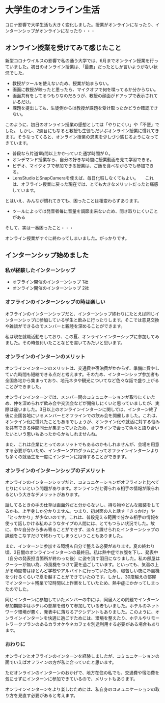 # 大学生のオンライン生活

コロナ影響で大学生活も大きく変化しました。授業がオンラインになったり、インターンシップがオンラインになったり・・・

## オンライン授業を受けてみて感じたこと

新型コロナウイルスの影響で私の通う大学では、6月までオンライン授業を行っていました。初日のオンライン授業は、「最悪」だったとしか言いようがない状況でした。

* 教授がツールを使えないため、授業が始まらない。
* 画面に教授が映ったと思ったら、マイクオフで何を喋ってるか分からない。
* 画面共有をしてるつもりなのだろうが、教授の顔面がドアップで表示されているだけ。
* 課題を提出しても、生徒側からは教授が課題を受け取ったかどうか確認できない。

このように、初日のオンライン授業の感想としては「やりにくい」や「不便」でした。
 しかし、2週目にもなると教授も生徒もだいぶオンライン授業に慣れてきます。そうなってくると、オンライン授業の恩恵を少しづつ感じるようになってきています。

* 普段なら片道1時間以上かかっていた通学時間が０。
* オンデマンド授業なら、自分の好きな時間に授業動画を見て学習できる。
* ビデオ、マイクオフで参加できる授業は、ご飯を食べながらでも参加できる。
* LensStudioとSnapCameraを使えば、毎日化粧しなくてもよい。
　
これは、オフライン授業に戻った現在では、とても大きなメリットだったと痛感しています。
  
とはいえ、みんなが慣れてきても、困ったことは相変わらずあります。

* ツールによっては発音者毎に音量を調節出来ないため、聞き取りにくいことがある

そして、実は一番困ったこと・・・

オンライン授業がすぐに終わってしまいました。がっかりです。

## インターンシップ始めました

### 私が経験したインターンシップ

* オフライン開催のインターンシップ 1社
* オンライン開催のインターンシップ 2社

### オフラインのインターンシップの時は楽しい

オフラインのインターンシップだと、インターンシップ終わりにたとえば同じインターンシップに参加している学生と飲みに行ったりします。そこでは意見交換や雑談ができるのでメンバーと親睦を深めることができます。

私は現在就職活動をしており、この夏、オンラインインターシップに参加してみました。その時気付いたことなどを書いてみたいと思います。

### オンラインのインターンのメリット
オンラインインターンのメリットは、交通費や宿泊費がかからず、準備に費やしていた時間も短縮できる点だと考えます。そのため、インターンシップ参加者も全国各地から集まっており、地元ネタや観光についてなど色々な話で盛り上がることができました。

オンラインインターンでは、メンバー間のコミュニケーションが取りにくいため、仲を深められず飲み会や交流会などが開催しにくいと思っていましたが、実際は違いました。3日以上のオンラインインターンに関しては、インターン終了後に全国各地にいるメンバーとオフラインでの飲み会を開催しました。これは、オンライン化に慣れたこともあるでしょうが、オンライン化や就活に対する悩みを共有できる仲間同士が集まっていたため、オフラインで会って色々と語り合いたいという思いもあったからかもしれませんね。

また、これは企業にとってのメリットでもあるのかもしれませんが、会場を用意する必要がないため、インターンプログラムによってオフラインインターンよりも多くの就活生を一度にインターンに招待することができます。

### オンラインのインターンシップのデメリット
オンラインのインターンシップだと、コミュニケーションがオフラインと比べてとりにくいという問題があります。オンラインだと得られる相手の情報が限られるという大きなデメリットがあります。

話してるときの手の仕草は画面外だと分からないし、持ち物やどんな服装をしてるかも、上半身しか分かりません。つまり、初対面の人と話す「きっかけ」や「とっかかり」が少ないのです。これは、普段見える範囲で分かる相手の情報を使って話しかける私のようなタイプの人間には、とてもつらい状況でした。故に、中々自分から歩み寄ることができず、淡々と課せられたインターンシップの課題をこなすだけで終わってしまうということもありました。

また、インターンに参加する環境も自分で整える必要があります。夏の終わり頃、3日間のオンラインインターンの最終日。私は熱中症でお腹を下し、発表中（自分の発表担当箇所が終わった後）に姿を消す羽目になりました。私の部屋はクーラーが無い為、冷風機をつけて夏を過ごしています。といっても、気温の上がる時間帯はほとんど学校やアルバイトに行っていたため、寝苦しい夜に冷風機をつけるくらいで夏を越すことができていたのです。しかし、30度越えの部屋でインターン＋残業で12時間以上作業をしていたため、熱中症にかかってしまったのでした。

同じインターンに参加していたメンバーの中には、同居人との問題でインターン参加期間中はホテルの部屋を借りて参加している者もいました。ホテルのネットワーク環境が悪く、発表中に落ちるアクシデントもありました。このように、オンラインインターンを快適に過ごすためには、環境を整えたり、ホテルやリモートワークプランのあるカラオケやネカフェを別途利用する必要がある場合もあります。

### おわりに

オンラインとオフラインのインターンを経験しましたが、コミュニケーションの面でいえばオフラインの方が私に合っていたと思います。

ただオンラインのインターンのおかげで、地方在住の私でも、交通費や宿泊費を気にせずにインターンに参加できているので、メリットもあります。

オンラインインターンをより楽しむためには、私自身のコミュニケーションの取り方を見直す必要があると考えます。
